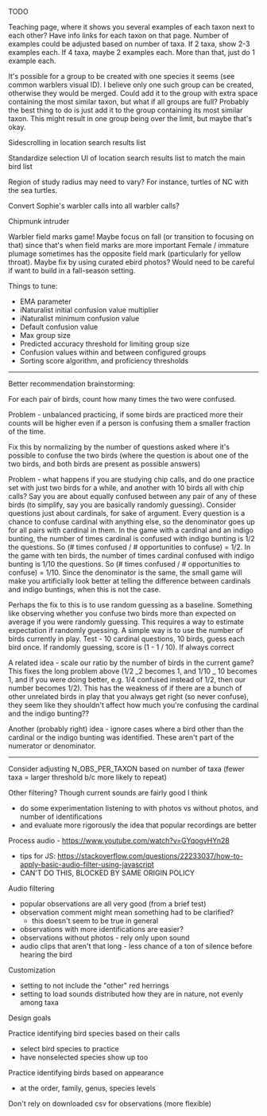 TODO

Teaching page, where it shows you several examples of each taxon next to each other? Have info links for each taxon on that page. Number of examples could be adjusted based on number of taxa. If 2 taxa, show 2-3 examples each. If 4 taxa, maybe 2 examples each. More than that, just do 1 example each.

It's possible for a group to be created with one species it seems (see common warblers visual ID). I believe only one such group can be created, otherwise they would be merged. Could add it to the group with extra space containing the most similar taxon, but what if all groups are full? Probably the best thing to do is just add it to the group containing its most similar taxon. This might result in one group being over the limit, but maybe that's okay.

Sidescrolling in location search results list

Standardize selection UI of location search results list to match the main bird list

Region of study radius may need to vary? For instance, turtles of NC with the sea turtles.

Convert Sophie's warbler calls into all warbler calls?

Chipmunk intruder

Warbler field marks game! Maybe focus on fall (or transition to focusing on that) since that's when field marks are more important
Female / immature plumage sometimes has the opposite field mark (particularly for yellow throat). Maybe fix by using curated ebird photos? Would need to be careful if want to build in a fall-season setting.

Things to tune:

- EMA parameter
- iNaturalist initial confusion value multiplier
- iNaturalist minimum confusion value
- Default confusion value
- Max group size
- Predicted accuracy threshold for limiting group size
- Confusion values within and between configured groups
- Sorting score algorithm, and proficiency thresholds

---

Better recommendation brainstorming:

For each pair of birds, count how many times the two were confused.

Problem - unbalanced practicing, if some birds are practiced more their counts will be higher even if a person is confusing them a smaller fraction of the time.

Fix this by normalizing by the number of questions asked where it's possible to confuse the two birds (where the question is about one of the two birds, and both birds are present as possible answers)

Problem - what happens if you are studying chip calls, and do one practice set with just two birds for a while, and another with 10 birds all with chip calls? Say you are about equally confused between any pair of any of these birds (to simplify, say you are basically randomly guessing). Consider questions just about cardinals, for sake of argument. Every question is a chance to confuse cardinal with anything else, so the denominator goes up for all pairs with cardinal in them. In the game with a cardinal and an indigo bunting, the number of times cardinal is confused with indigo bunting is 1/2 the questions. So (# times confused / # opportunities to confuse) = 1/2. In the game with ten birds, the number of times cardinal confused with indigo bunting is 1/10 the questions. So (# times confused / # opportunities to confuse) = 1/10. Since the denominator is the same, the small game will make you artificially look better at telling the difference between cardinals and indigo buntings, when this is not the case.

Perhaps the fix to this is to use random guessing as a baseline. Something like observing whether you confuse two birds more than expected on average if you were randomly guessing. This requires a way to estimate expectation if randomly guessing. A simple way is to use the number of birds currently in play. Test - 10 cardinal questions, 10 birds, guess each bird once. If randomly guessing, score is (1 - 1 / 10). If always correct

A related idea - scale our ratio by the number of birds in the current game? This fixes the long problem above (1/2 _2 becomes 1, and 1/10 _ 10 becomes 1, and if you were doing better, e.g. 1/4 confused instead of 1/2, then our number becomes 1/2). This has the weakness of if there are a bunch of other unrelated birds in play that you always get right (so never confuse), they seem like they shouldn't affect how much you're confusing the cardinal and the indigo bunting??

Another (probably right) idea - ignore cases where a bird other than the cardinal or the indigo bunting was identified. These aren't part of the numerator or denominator.

---

Consider adjusting N_OBS_PER_TAXON based on number of taxa (fewer taxa = larger threshold b/c more likely to repeat)

Other filtering? Though current sounds are fairly good I think

- do some experimentation listening to with photos vs without photos, and number of identifications
- and evaluate more rigorously the idea that popular recordings are better

Process audio - https://www.youtube.com/watch?v=GYqogvHYn28

- tips for JS: https://stackoverflow.com/questions/22233037/how-to-apply-basic-audio-filter-using-javascript
- CAN'T DO THIS, BLOCKED BY SAME ORIGIN POLICY

Audio filtering

- popular observations are all very good (from a brief test)
- observation comment might mean something had to be clarified?
  - this doesn't seem to be true in general
- observations with more identifications are easier?
- observations without photos - rely only upon sound
- audio clips that aren't that long - less chance of a ton of silence before hearing the bird

Customization

- setting to not include the "other" red herrings
- setting to load sounds distributed how they are in nature, not evenly among taxa

Design goals

Practice identifying bird species based on their calls

- select bird species to practice
- have nonselected species show up too

Practice identifying birds based on appearance

- at the order, family, genus, species levels

Don't rely on downloaded csv for observations (more flexible)

